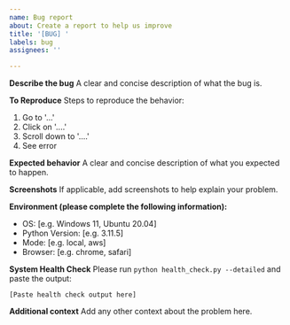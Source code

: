 ```yaml
---
name: Bug report
about: Create a report to help us improve
title: '[BUG] '
labels: bug
assignees: ''

---
```


**Describe the bug**
A clear and concise description of what the bug is.

**To Reproduce**
Steps to reproduce the behavior:
1. Go to '...'
2. Click on '....'
3. Scroll down to '....'
4. See error

**Expected behavior**
A clear and concise description of what you expected to happen.

**Screenshots**
If applicable, add screenshots to help explain your problem.

**Environment (please complete the following information):**
 - OS: [e.g. Windows 11, Ubuntu 20.04]
 - Python Version: [e.g. 3.11.5]
 - Mode: [e.g. local, aws]
 - Browser: [e.g. chrome, safari]

**System Health Check**
Please run `python health_check.py --detailed` and paste the output:

```
[Paste health check output here]
```

**Additional context**
Add any other context about the problem here.
